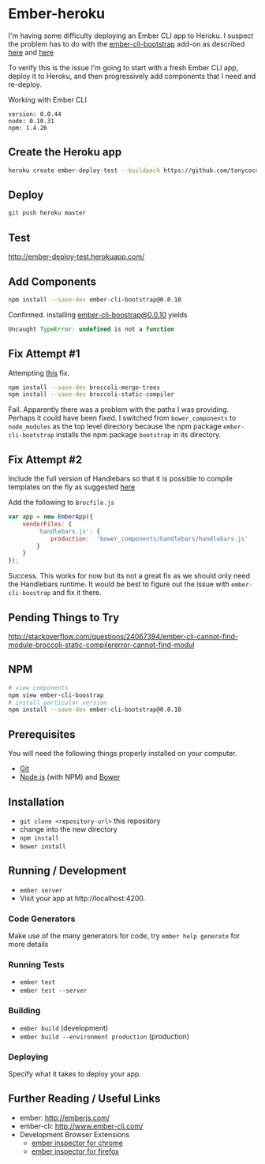 # Ember-heroku

I'm having some difficulty deploying an Ember CLI app to Heroku. I suspect the problem has to do with the [ember-cli-bootstrap](https://github.com/dockyard/ember-cli-bootstrap) add-on as described [here](https://github.com/ember-addons/bootstrap-for-ember/issues/168) and [here](https://github.com/stefanpenner/ember-cli/issues/1727)

To verify this is the issue I'm going to start with a fresh Ember CLI app, deploy it to Heroku, and then progressively add components that I need and re-deploy.

Working with Ember CLI

```
version: 0.0.44
node: 0.10.31
npm: 1.4.26
```

## Create the Heroku app

```bash
heroku create ember-deploy-test --buildpack https://github.com/tonycoco/heroku-buildpack-ember-cli.git
```

## Deploy

```bash
git push heroku master
```

## Test

<http://ember-deploy-test.herokuapp.com/>

## Add Components

```bash
npm install --save-dev ember-cli-bootstrap@0.0.10
```

Confirmed. installing ember-cli-boostrap@0.0.10 yields

``` javascript
Uncaught TypeError: undefined is not a function 
```

## Fix Attempt #1

Attempting [this](https://github.com/ember-addons/bootstrap-for-ember/issues/168) fix.

```bash
npm install --save-dev broccoli-merge-trees
npm install --save-dev broccoli-static-compiler
```

Fail. Apparently there was a problem with the paths I was providing. Perhaps it could have been fixed. I switched from `bower_components` to `node_modules` as the top level directory because the npm package `ember-cli-bootstrap` installs the npm package `bootstrap` in its directory.

## Fix Attempt #2

Include the full version of Handlebars so that it is possible to compile templates on the fly as suggested [here](https://github.com/stefanpenner/ember-cli/issues/972)

Add the following to `Brocfile.js`

```javascript
var app = new EmberApp({
    vendorFiles: {
        'handlebars.js': {
            production:  'bower_components/handlebars/handlebars.js'
        }
    }
});
```

Success. This works for now but its not a great fix as we should only need the Handlebars runtime. It would be best to figure out the issue with `ember-cli-boostrap` and fix it there.


## Pending Things to Try

<http://stackoverflow.com/questions/24067394/ember-cli-cannot-find-module-broccoli-static-compilererror-cannot-find-modul>

## NPM

``` bash
# view components
npm view ember-cli-boostrap
# install particular version
npm install --save-dev ember-cli-bootstrap@0.0.10

```

## Prerequisites

You will need the following things properly installed on your computer.

* [Git](http://git-scm.com/)
* [Node.js](http://nodejs.org/) (with NPM) and [Bower](http://bower.io/)

## Installation

* `git clone <repository-url>` this repository
* change into the new directory
* `npm install`
* `bower install`

## Running / Development

* `ember server`
* Visit your app at http://localhost:4200.

### Code Generators

Make use of the many generators for code, try `ember help generate` for more details

### Running Tests

* `ember test`
* `ember test --server`

### Building

* `ember build` (development)
* `ember build --environment production` (production)

### Deploying

Specify what it takes to deploy your app.

## Further Reading / Useful Links

* ember: http://emberjs.com/
* ember-cli: http://www.ember-cli.com/
* Development Browser Extensions
  * [ember inspector for chrome](https://chrome.google.com/webstore/detail/ember-inspector/bmdblncegkenkacieihfhpjfppoconhi)
  * [ember inspector for firefox](https://addons.mozilla.org/en-US/firefox/addon/ember-inspector/)


